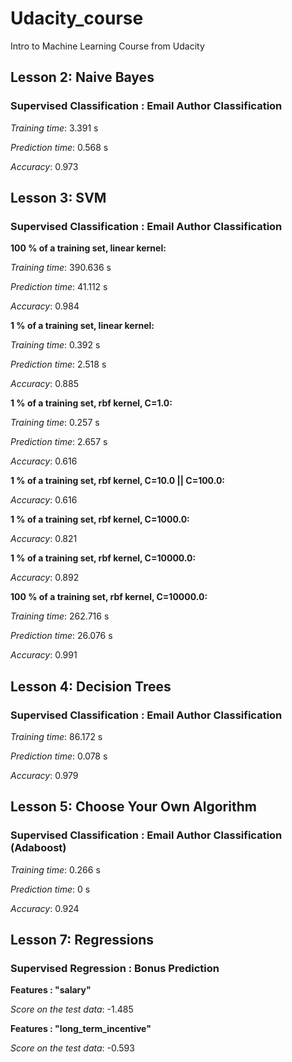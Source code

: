 # Udacity_course
Intro to Machine Learning Course from Udacity


## Lesson 2: Naive Bayes

### Supervised Classification : Email Author Classification

*Training time*: 3.391 s

*Prediction time*: 0.568 s

*Accuracy*: 0.973


## Lesson 3: SVM

### Supervised Classification : Email Author Classification

**100 % of a training set, linear kernel:**

*Training time*: 390.636 s

*Prediction time*: 41.112 s

*Accuracy*: 0.984

**1 % of a training set, linear kernel:**

*Training time*: 0.392 s

*Prediction time*: 2.518 s

*Accuracy*: 0.885

**1 % of a training set, rbf kernel, C=1.0:**

*Training time*: 0.257 s

*Prediction time*: 2.657 s

*Accuracy*: 0.616

**1 % of a training set, rbf kernel, C=10.0 || C=100.0:**

*Accuracy*: 0.616

**1 % of a training set, rbf kernel, C=1000.0:**

*Accuracy*: 0.821

**1 % of a training set, rbf kernel, C=10000.0:**

*Accuracy*: 0.892

**100 % of a training set, rbf kernel, C=10000.0:**

*Training time*: 262.716 s

*Prediction time*: 26.076 s

*Accuracy*: 0.991

## Lesson 4: Decision Trees

### Supervised Classification : Email Author Classification

*Training time*: 86.172 s

*Prediction time*: 0.078 s

*Accuracy*: 0.979

## Lesson 5: Choose Your Own Algorithm

### Supervised Classification : Email Author Classification (Adaboost)

*Training time*: 0.266 s

*Prediction time*: 0 s

*Accuracy*: 0.924

## Lesson 7: Regressions

### Supervised Regression : Bonus Prediction

**Features : "salary"**

*Score on the test data*: -1.485

**Features : "long_term_incentive"**

*Score on the test data*: -0.593
